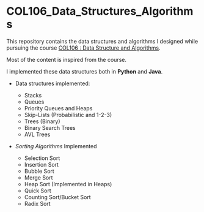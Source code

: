# COL106_Data_Structures_Algorithms
This repository contains the data structures and algorithms I designed while pursuing the course [COL106 : Data Structure and Algorithms](http://www.cse.iitd.ernet.in/~bagchi/courses/COL106_18-19/).

Most of the content is inspired from the course.

I implemented these data structures both in **Python** and **Java**.

- Data structures implemented:
  - Stacks
  - Queues
  - Priority Queues and Heaps
  - Skip-Lists (Probabilistic and 1-2-3)
  - Trees (Binary)
  - Binary Search Trees
  - AVL Trees

 - *Sorting Algorithms* Implemented
    - Selection Sort
    - Insertion Sort
    - Bubble Sort
    - Merge Sort
    - Heap Sort (Implemented in Heaps)
    - Quick Sort
    - Counting Sort/Bucket Sort
    - Radix Sort
